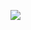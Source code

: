 ![](https://github-readme-stats.vercel.app/api?username=VictorienXP&hide_border=true&count_private=true&show_icons=true&include_all_commits=true)
